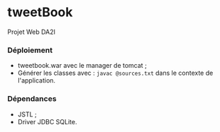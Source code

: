 tweetBook
=========

Projet Web DA2I

### Déploiement

  * tweetbook.war avec le manager de tomcat ;
  * Générer les classes avec : `javac @sources.txt` dans le contexte de l'application.

### Dépendances

  * JSTL ;
  * Driver JDBC SQLite.
